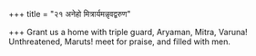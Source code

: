+++
title = "२१ अनेहो मित्रार्यमन्नृवद्वरुण"

+++
Grant us a home with triple guard, Aryaman, Mitra, Varuna!  
     Unthreatened, Maruts! meet for praise, and filled with men.